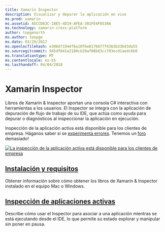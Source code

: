 ```yaml
---
title: Xamarin Inspector
description: Visualizar y depurar la aplicación en vivo
ms.prod: xamarin
ms.assetid: A5CCD63C-18E5-4D19-AFEA-301FE4F8538A
ms.technology: xamarin-cross-platform
author: topgenorth
ms.author: toopge
ms.date: 03/29/2017
ms.openlocfilehash: e306d71944f6a10f6e817b677f4363b33bd3da55
ms.sourcegitcommit: 945df041e2180cb20af08b83cc703ecd1aedc6b0
ms.translationtype: MT
ms.contentlocale: es-ES
ms.lasthandoff: 04/04/2018
---
```

# <a name="xamarin-inspector"></a>Xamarin Inspector


Libros de Xamarin & Inspector aportan una consola C# interactiva con herramientas a los usuarios. El Inspector se integra con la aplicación de depuración de flujo de trabajo de su IDE, que actúa como ayuda para depurar o diagnósticos al inspeccionar la aplicación en ejecución.

Inspección de la aplicación activa está disponible para los clientes de empresa. Háganos saber si se [experimenta errores](~/tools/inspector/install.md#reporting-bugs). Tenemos un [foro](https://forums.xamarin.com/categories/inspector) demasiado!

[![](images/interactive-1.0.0-bike-inspect-3d-small.png "La inspección de la aplicación activa está disponible para los clientes de empresa")](images/interactive-1.0.0-bike-inspect-3d.png#lightbox)

## <a name="installation-and-requirementstoolsinspectorinstallmd"></a>[Instalación y requisitos](~/tools/inspector/install.md)

Obtener información sobre cómo obtener los libros de Xamarin & Inspector instalado en el equipo Mac o Windows.

## <a name="inspecting-live-applicationstoolsinspectorinspectmd"></a>[Inspección de aplicaciones activas](~/tools/inspector/inspect.md)

Describe cómo usar el Inspector para asociar a una aplicación mientras se está ejecutando desde el IDE, lo que permite su estado explorar y manipular sin poner en pausa.


